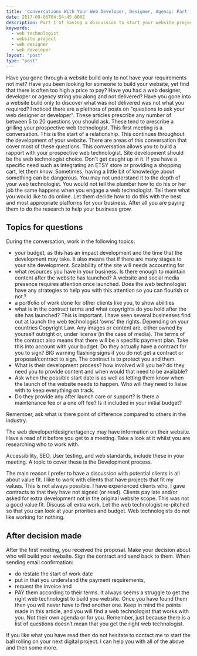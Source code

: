 ```yaml
---
title: 'Conversations With Your Web Developer, Designer, Agency: Part 1'
date: 2017-09-06T04:54:45.000Z
description: Part 1 of having a discussion to start your website project
keywords:
  - web technologist
  - website project
  - web designer
  - web developer
layout: "post"
type: "post"
---
```


Have you gone through a website build only to not have your requirements not met? Have you been looking for someone to build your website, yet find that there is often too high a price to pay? Have you had a web designer, developer or agency string you along and not delivered? Have you gone into a website build only to discover what was not delivered was not what you required?
I noticed there are a plethora of posts on "questions to ask your web designer or developer". These articles prescribe any number of between 5 to 20 questions you should ask. These tend to prescribe a grilling your prospective web technologist. This first meeting  is a conversation. This is the  start of a relationship. This continues throughout the development of your website. There are areas of this conversation that  cover most of these questions. This conversation allows you to build a rapport with your prospective web technologist.
Site development should be the web technologist choice. Don't get caught up in it. If you have a specific need  such as integrating an ETSY store or providing a shopping cart, let them know.  Sometimes, having a little bit of knowledge about something can be dangerous.  You may not understand it to the depth of your web technologist.  You would not tell the plumber how to do his or her job the same happens when you engage a web technologist. Tell them what you would like to do online. Let them decide how to do this with the best and most appropriate platforms for your business. After all you are paying them to do the research to help your business grow.
## Topics for questions
During the conversation, work in the following topics:
* your budget, as this has an impact development and the time that the development may take. It also means that if there are many stages to your site development.  Scalability of the site will needs accounting for
* what resources you have in your business. Is there enough to maintain content after the website has launched? A website and social media presence requires attention once launched. Does the web technologist have any strategies to help you with this attention so you can flourish or not.?
* a portfolio of work done for other clients like you, to show abilities
* what is in the contract terms and what copyrights do you hold after the site has launched? This is important. I have seen several businesses find out at launch the web technologist ‘owns’ the rights. Depending on your countries Copyright Law.  Any images or content are, either owned by yourself outright or, under license (in the case of media). 
The terms of the contract also means that there will be a specific payment plan. Take this into account with your budget. 
Do they actually have a contract for you to sign? BIG warning flashing signs if you do not get a contract or proposal/contract to sign. The contract is to protect you and them.
* What is their development process? how involved will you be? do they need you to provide content and when would that need to be available? 
* Ask when the possible start date is as well as letting them know when the launch of the website needs to happen. Who will they need to liaise with to keep everything on track.
* Do they provide any after launch care or support? Is there a maintenance fee or a one off fee? Is it included in your initial budget?

Remember, ask what is there point of difference compared to others in the industry. 

The web developer/designer/agency may have information on their website. Have a read of it before you get to a meeting. Take a look at it whilst you are researching who to work with. 

Accessibility, SEO, User testing, and web standards, include these in your meeting. A topic to cover these is the Development process. 
 
The main reason I prefer to have a discussion with potential clients is all about value fit. I like to work with clients that have projects that fit my values.  This is not always possible. 
I have experienced clients who, I gave contracts to that they have not signed (or read). Clients pay late and/or asked for extra development not in the original website scope. This was not a good value fit. Discuss all extra work. Let the web technologist re-pitched so that you can look at your priorities and budget. Web technologists do not like working for nothing.
## After decision made
After the first meeting, you received the proposal. Make your decision about who will build your website. Sign the contract and send back to them. When sending email confirmation:
* do restate the start of work date 
* put in that you understand the payment requirements, 
* request the invoice and 
* PAY them according to their terms.
It always seems a struggle to get the right web technologist to build you website. Once you have found them then you will never have to find another one. Keep in mind the points made in this article, and you will find a web technologist that works with you. Not their own agenda or for you.
Remember, just because there is a list of questions doesn’t mean that you get the right web technologist.

If you like what you have read then do not hesitate to contact me to start the ball rolling on your next digital project. I can help you with all of the above and then some more. 
